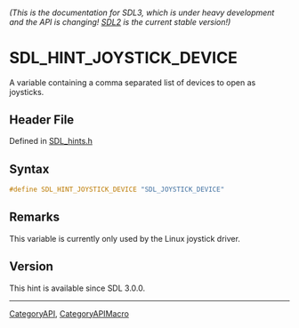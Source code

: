 ###### (This is the documentation for SDL3, which is under heavy development and the API is changing! [SDL2](https://wiki.libsdl.org/SDL2/) is the current stable version!)
# SDL_HINT_JOYSTICK_DEVICE

A variable containing a comma separated list of devices to open as joysticks.

## Header File

Defined in [SDL_hints.h](https://github.com/libsdl-org/SDL/blob/main/include/SDL3/SDL_hints.h)

## Syntax

```c
#define SDL_HINT_JOYSTICK_DEVICE "SDL_JOYSTICK_DEVICE"
```

## Remarks

This variable is currently only used by the Linux joystick driver.

## Version

This hint is available since SDL 3.0.0.

----
[CategoryAPI](CategoryAPI), [CategoryAPIMacro](CategoryAPIMacro)


